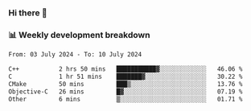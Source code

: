 ### Hi there 👋

### 📊 Weekly development breakdown
<!--START_SECTION:waka-->

```txt
From: 03 July 2024 - To: 10 July 2024

C++           2 hrs 50 mins   ███████████▓░░░░░░░░░░░░░   46.06 %
C             1 hr 51 mins    ███████▓░░░░░░░░░░░░░░░░░   30.22 %
CMake         50 mins         ███▒░░░░░░░░░░░░░░░░░░░░░   13.76 %
Objective-C   26 mins         █▓░░░░░░░░░░░░░░░░░░░░░░░   07.19 %
Other         6 mins          ▒░░░░░░░░░░░░░░░░░░░░░░░░   01.71 %
```

<!--END_SECTION:waka-->
